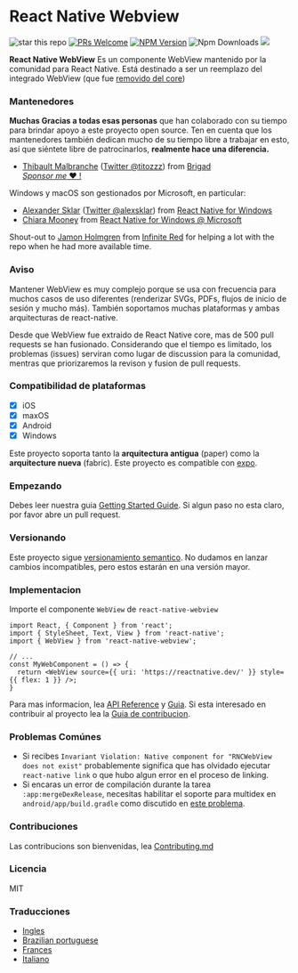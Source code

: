 # React Native Webview

![star this repo](https://img.shields.io/github/stars/react-native-webview/react-native-webview?style=flat-square)
[![PRs Welcome](https://img.shields.io/badge/PRs-welcome-brightgreen.svg?style=flat-square)](http://makeapullrequest.com)
[![NPM Version](https://img.shields.io/npm/v/react-native-webview.svg?style=flat-square)](https://www.npmjs.com/package/react-native-webview)
![Npm Downloads](https://img.shields.io/npm/dm/react-native-webview.svg)
<a href="https://www.npmjs.com/package/react-native-webview"><img src="https://img.shields.io/npm/v/react-native-webview.svg"></a>

**React Native WebView** Es un componente WebView mantenido por la comunidad para React Native. Está destinado a ser un reemplazo del integrado WebView (que fue [removido del core](https://github.com/react-native-community/discussions-and-proposals/pull/3))

### Mantenedores

**Muchas Gracias a todas esas personas** que han colaborado con su tiempo para brindar apoyo a este proyecto open source.
Ten en cuenta que los mantenedores también dedican mucho de su tiempo libre a trabajar en esto, así que siéntete libre de patrocinarlos, **realmente hace una diferencia.**

- [Thibault Malbranche](https://github.com/Titozzz) ([Twitter @titozzz](https://twitter.com/titozzz)) from [Brigad](https://www.brigad.co/en-gb/about-us)  
[*Sponsor me* ❤️ !](https://github.com/sponsors/Titozzz)

Windows y macOS son gestionados por Microsoft, en particular:
- [Alexander Sklar](https://github.com/asklar) ([Twitter @alexsklar](https://twitter.com/alexsklar)) from [React Native for Windows](https://microsoft.github.io/react-native-windows/)
- [Chiara Mooney](https://github.com/chiaramooney) from [React Native for Windows @ Microsoft](https://microsoft.github.io/react-native-windows/)

Shout-out to [Jamon Holmgren](https://github.com/jamonholmgren) from [Infinite Red](https://infinite.red) for helping a lot with the repo when he had more available time.

### Aviso

Mantener WebView es muy complejo porque se usa con frecuencia para muchos casos de uso diferentes (renderizar SVGs, PDFs, flujos de inicio de sesión y mucho más). También soportamos muchas plataformas y ambas arquitecturas de react-native.

Desde que WebView fue extraido de React Native core, mas de 500 pull requests se han fusionado.
Considerando que el tiempo es limitado, los problemas (issues) serviran como lugar de discussion para la comunidad, mentras que priorizaremos la revison y fusion de pull requests.

### Compatibilidad de plataformas

- [x] iOS
- [x] maxOS
- [x] Android
- [x] Windows

Este proyecto soporta tanto la **arquitectura antigua** (paper) como la **arquitecture nueva** (fabric).
Este proyecto es compatible con [expo](https://docs.expo.dev/versions/latest/sdk/webview/).

### Empezando

Debes leer nuestra guia [Getting Started Guide](docs/Getting-Started.md). Si algun paso no esta claro, por favor abre un pull request.

### Versionando

Este proyecto sigue [versionamiento semantico](https://semver.org/).
No dudamos en lanzar cambios incompatibles, pero estos estarán en una versión mayor.

### Implementacion

Importe el componente `WebView` de `react-native-webview`

```tsx
import React, { Component } from 'react';
import { StyleSheet, Text, View } from 'react-native';
import { WebView } from 'react-native-webview';

// ...
const MyWebComponent = () => {
  return <WebView source={{ uri: 'https://reactnative.dev/' }} style={{ flex: 1 }} />;
}
```

Para mas informacion, lea [API Reference](docs/Reference.md) y [Guia](docs/Guide.md).
Si esta interesado en contribuir al proyecto lea la [Guia de contribucion](docs/Contributing.md).

### Problemas Comúnes

- Si recibes `Invariant Violation: Native component for "RNCWebView does not exist"` probablemente significa que has olvidado ejecutar `react-native link` o que hubo algun error en el proceso de linking.
- Si encaras un error de compilación durante la tarea `:app:mergeDexRelease`, necesitas habilitar el soporte para multidex en `android/app/build.gradle` como discutido en [este problema](https://github.com/react-native-webview/react-native-webview/issues/1344#issuecomment-650544648).

### Contribuciones

Las contribucions son bienvenidas, lea [Contributing.md]((https://github.com/react-native-webview/react-native-webview/blob/master/docs/Contributing.md))


### Licencia

MIT

### Traducciones

- [Ingles](../README.md)
- [Brazilian portuguese](docs/README.portuguese.md)
- [Frances](README.french.md)
- [Italiano](README.italian.md)
